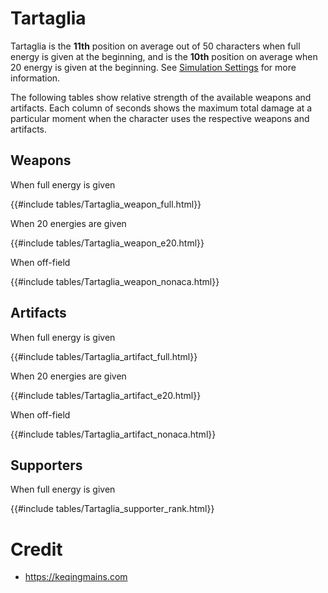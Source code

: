 # Tartaglia

Tartaglia is the **11th** position on average out of 50
characters when full energy is given at the beginning, and is the
**10th** position on average when 20 energy is given at the
beginning. See [Simulation Settings](./simulation_settings.md) for more
information.

The following tables show relative strength of the available weapons and
artifacts. Each column of seconds shows the maximum total damage at a
particular moment when the character uses the respective weapons and
artifacts.

## Weapons

When full energy is given

{{#include tables/Tartaglia_weapon_full.html}}

When 20 energies are given

{{#include tables/Tartaglia_weapon_e20.html}}

When off-field

{{#include tables/Tartaglia_weapon_nonaca.html}}

## Artifacts

When full energy is given

{{#include tables/Tartaglia_artifact_full.html}}

When 20 energies are given

{{#include tables/Tartaglia_artifact_e20.html}}

When off-field

{{#include tables/Tartaglia_artifact_nonaca.html}}

## Supporters

When full energy is given

{{#include tables/Tartaglia_supporter_rank.html}}

# Credit

- <https://keqingmains.com>
